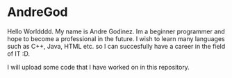 # AndreGod

Hello Worldddd. My name is Andre Godinez. Im a beginner programmer and hope to become a professional in the future.
I wish to learn many languages such as C++, Java, HTML etc. so I can succesfully have a career in the field of IT :D.

I will upload some code that I have worked on in this repository.
